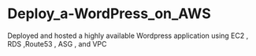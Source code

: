 # Deploy_a-WordPress_on_AWS
Deployed and hosted a highly available Wordpress application using EC2 , RDS ,Route53 , ASG , and VPC
